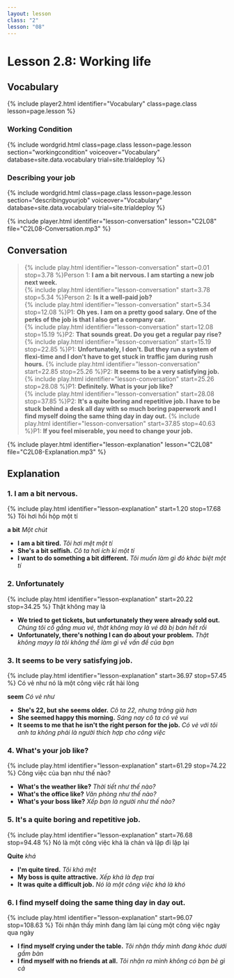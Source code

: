```yaml
---
layout: lesson
class: "2"
lesson: "08"
---
```


# Lesson 2.8: Working life 

## Vocabulary
{% include player2.html identifier="Vocabulary" class=page.class lesson=page.lesson %}

### Working Condition

{% include wordgrid.html 
		class=page.class 
		lesson=page.lesson 
		section="workingcondition"
		voiceover="Vocabulary"
		database=site.data.vocabulary 
		trial=site.trialdeploy %}



### Describing your job

{% include wordgrid.html 
		class=page.class 
		lesson=page.lesson 
		section="describingyourjob"
		voiceover="Vocabulary"
		database=site.data.vocabulary 
		trial=site.trialdeploy %}




{% include player.html identifier="lesson-conversation" lesson="C2L08" file="C2L08-Conversation.mp3" %}
## Conversation



> {% include play.html identifier="lesson-conversation" start=0.01 stop=3.78 %}Person 1: **I am a bit nervous. I am starting a new job next week.**  
> {% include play.html identifier="lesson-conversation" start=3.78 stop=5.34 %}Person 2: **Is it a well-paid job?**  
> {% include play.html identifier="lesson-conversation" start=5.34 stop=12.08 %}P1: **Oh yes. I am on a pretty good salary. One of the perks of the job is that I also get a company car.**  
> {% include play.html identifier="lesson-conversation" start=12.08 stop=15.19 %}P2: **That sounds great. Do you get a regular pay rise?**  
> {% include play.html identifier="lesson-conversation" start=15.19 stop=22.85 %}P1: **Unfortunately, I don't. But they run a system of flexi-time and I don't have to get stuck in traffic jam during rush hours.** 
> {% include play.html identifier="lesson-conversation" start=22.85 stop=25.26 %}P2: **It seems to be a very satisfying job.**  
> {% include play.html identifier="lesson-conversation" start=25.26 stop=28.08 %}P1: **Definitely. What is your job like?**  
> {% include play.html identifier="lesson-conversation" start=28.08 stop=37.85 %}P2: **It's a quite boring and repetitive job. I have to be stuck behind a desk all day with so much boring paperwork and I find myself doing the same thing day in day out.**
> {% include play.html identifier="lesson-conversation" start=37.85 stop=40.63 %}P1: **If you feel miserable, you need to change your job.**




{% include player.html identifier="lesson-explanation" lesson="C2L08" file="C2L08-Explanation.mp3" %}
## Explanation


### 1. I am a bit nervous. 
{% include play.html identifier="lesson-explanation" start=1.20 stop=17.68 %}
Tôi hơi hồi hộp một tí 

**a bit** *Một chút*

- **I am a bit tired.** *Tôi hơi mệt một tí*
- **She's a bit selfish.** *Cô ta hơi ích kỉ một tí*
- **I want to do something a bit different.** *Tôi muốn làm gì đó khác biệt một tí*


### 2. Unfortunately
{% include play.html identifier="lesson-explanation" start=20.22 stop=34.25 %}
Thật không may là

- **We tried to get tickets, but unfortunately they were already sold out.** *Chúng tôi cố gắng mua vé, thật không may là vé đã bị bán hết rồi*
- **Unfortunately, there's nothing I can do about your problem.** *Thật không mayy là tôi không thể làm gì về vấn đề của bạn*

### 3. It seems to be very satisfying job.
{% include play.html identifier="lesson-explanation" start=36.97 stop=57.45 %}
Có vẻ như nó là một công việc rất hài lòng

**seem** *Có vẻ như*

- **She's 22, but she seems older.** *Cô ta 22, nhưng trông già hơn*
- **She seemed happy this morning.** *Sáng nay cô ta có vẻ vui*
- **It seems to me that he isn't the right person for the job.** *Có vẻ với tôi anh ta không phải là người thích hợp cho công việc*

### 4.  What's your job like?
{% include play.html identifier="lesson-explanation" start=61.29 stop=74.22 %}
Công việc của bạn như thế nào?


- **What's the weather like?** *Thời tiết như thế nào?*
- **What's the office like?** *Văn phòng như thế nào?*
- **What's your boss like?** *Xếp bạn là người như thế nào?*

### 5.  It's a quite boring and repetitive job.
{% include play.html identifier="lesson-explanation" start=76.68 stop=94.48 %}
Nó là một công việc khá là chán và lặp đi lặp lại

**Quite** *khá*

- **I'm quite tired.** *Tôi khá mệt*
- **My boss is quite attractive.** *Xếp khá là đẹp trai*
- **It was quite a difficult job.** *Nó là một công việc khá là khó*

### 6. I find myself doing the same thing day in day out.
{% include play.html identifier="lesson-explanation" start=96.07 stop=108.63 %}
Tôi nhận thấy mình đang làm lại cùng một công việc ngày qua ngày

- **I find myself crying under the table.** *Tôi nhận thấy mình đang khóc dưới gầm bàn*
- **I find myself with no friends at all.** *Tôi nhận ra mình không có bạn bè gì cả*
